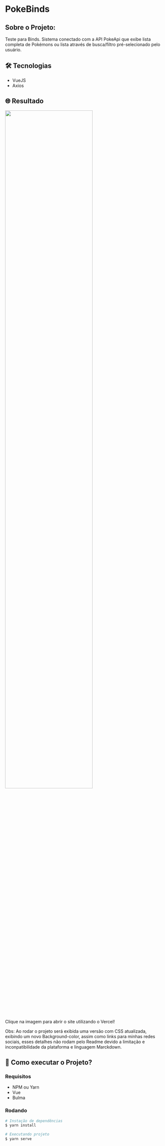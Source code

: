 # PokeBinds

## Sobre o Projeto:
Teste para Binds. Sistema conectado com a API PokeApi que exibe lista completa de Pokémons ou lista através de busca/filtro pré-selecionado pelo usuário.

## 🛠 Tecnologias

- VueJS
- Axios

## 🌐 Resultado

<a href="https://pokedex-vuejs-kappa.vercel.app/">
  <img src="PokeBinds_VUE_Version_One/src/assets/picture.png" width="75%" />
</a>

Clique na imagem para abrir o site utilizando o Vercel!

Obs: Ao rodar o projeto será exibida uma versão com CSS atualizada, exibindo um novo Background-color, assim como links para minhas redes sociais, esses detalhes não rodam pelo Readme devido a limitação e inconpatibilidade da plataforma e linguagem Marckdown.

## 🤔 Como executar o Projeto? 

### Requisitos

- NPM ou Yarn
- Vue
- Bulma

### Rodando

```bash
# Instação de dependências
$ yarn install

# Executando projeto
$ yarn serve
```
